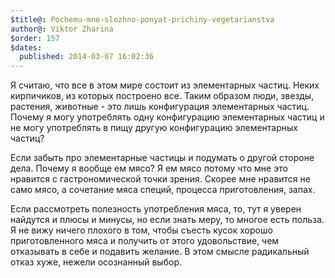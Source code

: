 ```yaml
---
$title@: Pochemu-mne-slozhno-ponyat-prichiny-vegetarianstva
author@: Viktor Zharina
$order: 157
$dates:
  published: 2014-03-07 16:02:36
---
```

Я считаю, что все в этом мире состоит из элементарных частиц. Неких кирпичиков, из которых построено все. Таким образом люди, звезды, растения, животные - это лишь конфигурация элементарных частиц. Почему я могу употреблять одну конфигурацию элементарных частиц и не могу употреблять в пищу другую конфигурацию элементарных частиц?

Если забыть про элементарные частицы и подумать о другой стороне дела. Почему я вообще ем мясо? Я ем мясо потому что мне это нравится с гастрономической точки зрения. Скорее мне нравится не само мясо, а сочетание мяса специй, процесса приготовления, запах. 

Если рассмотреть полезность употребления мяса, то, тут я уверен найдутся и плюсы и минусы, но если знать меру, то многое есть польза. Я не вижу ничего плохого в том, чтобы съесть кусок хорошо приготовленного мяса и получить от этого удовольствие, чем отказывать в себе и подавить желание. В этом смысле радикальный отказ хуже, нежели осознанный выбор.